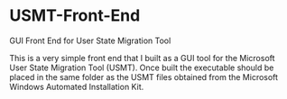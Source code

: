 # USMT-Front-End
GUI Front End for User State Migration Tool

This is a very simple front end that I built as a GUI tool for the Microsoft User State Migration Tool (USMT). Once built the executable should be placed in the same folder as the USMT files obtained from the Microsoft Windows Automated Installation Kit. 

